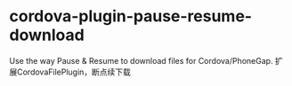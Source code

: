 # cordova-plugin-pause-resume-download
Use the way Pause &amp; Resume to download files for Cordova/PhoneGap.  扩展CordovaFilePlugin，断点续下载
